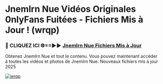 # Jnemlrn Nue Vidéos Originales 0nlyFans Fuitées - Fichiers Mis à Jour ! (wrqp)

<h3>🔴 CLIQUEZ ICI 🌐==►► <a href="https://tinyurl.com/2pmr4ezf" rel="nofollow">Jnemlrn Nue Fichiers Mis à Jour</a></h3>

Obtenez Jnemlrn Nue et tout le contenu. Vous pouvez maintenant accéder à toutes les vidéos et photos de Jnemlrn Nue. Nouveaux fichiers mis à jour 2025

[![wrqp](https://i.imgur.com/6SNvagu.gif)](https://tinyurl.com/2pmr4ezf)
